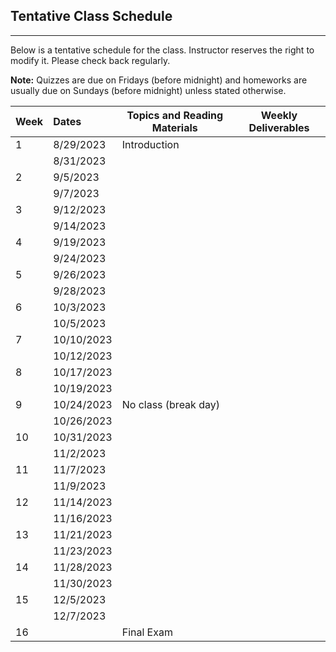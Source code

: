 ## Tentative Class Schedule
---
 Below is a tentative schedule for the class. Instructor reserves the right to modify it. Please check back regularly. 

**Note:** Quizzes are due on Fridays (before midnight) and homeworks are usually due on Sundays (before midnight) unless stated otherwise.

| Week |    Dates   |    Topics and Reading Materials                |  Weekly Deliverables     |
|------|:-----------|------------------------------------------------|----------------------|
| 1  | 8/29/2023    | Introduction  |                    |
|    | 8/31/2023    |                            |                    | 
| 2  | 9/5/2023     |    |       |
|    | 9/7/2023     |    |       |
| 3  | 9/12/2023    |    |       | 
|    | 9/14/2023    |    |       |
| 4  | 9/19/2023    |    |       | 
|    | 9/24/2023    |    |       |
| 5  | 9/26/2023    |    |       |
|    | 9/28/2023    |    |       |
| 6  | 10/3/2023    |    |       |
|    | 10/5/2023    |    |       |
| 7  | 10/10/2023   |    |       |
|    | 10/12/2023   |    |       |
| 8  | 10/17/2023   |    |       |
|    | 10/19/2023   |    |       |
| 9  | 10/24/2023   | No class (break day) |  |
|    | 10/26/2023   |   |   |
| 10 | 10/31/2023   |   |  |
|    | 11/2/2023    |     |   |
| 11 | 11/7/2023    |   |  |
|    | 11/9/2023    |                   |   |
| 12 | 11/14/2023   |   |  |
|    | 11/16/2023   |   |  |
| 13 | 11/21/2023   |   |  |
|    | 11/23/2023   |   |   |
| 14 | 11/28/2023   |   |  |
|    | 11/30/2023   |   |   | 
| 15 | 12/5/2023    |    |  |
|    | 12/7/2023    |    |   |
| 16 |              | Final Exam |   |

